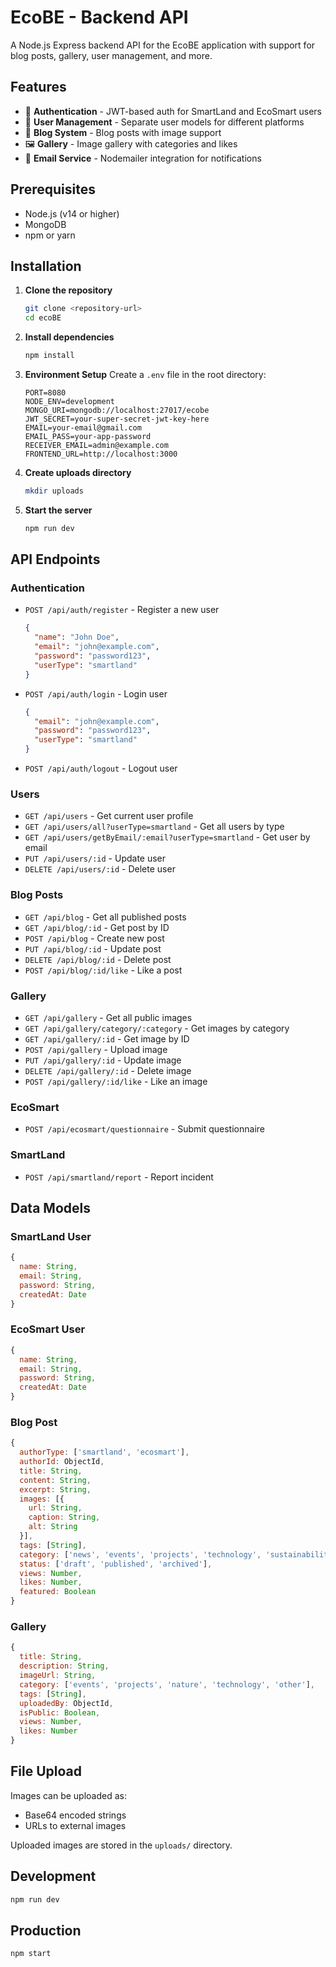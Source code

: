 # EcoBE - Backend API

A Node.js Express backend API for the EcoBE application with support for blog posts, gallery, user management, and more.

## Features

- 🔐 **Authentication** - JWT-based auth for SmartLand and EcoSmart users
- 👥 **User Management** - Separate user models for different platforms
- 📝 **Blog System** - Blog posts with image support
- 🖼️ **Gallery** - Image gallery with categories and likes
- 📧 **Email Service** - Nodemailer integration for notifications

## Prerequisites

- Node.js (v14 or higher)
- MongoDB
- npm or yarn

## Installation

1. **Clone the repository**
   ```bash
   git clone <repository-url>
   cd ecoBE
   ```

2. **Install dependencies**
   ```bash
   npm install
   ```

3. **Environment Setup**
   Create a `.env` file in the root directory:
   ```env
   PORT=8080
   NODE_ENV=development
   MONGO_URI=mongodb://localhost:27017/ecobe
   JWT_SECRET=your-super-secret-jwt-key-here
   EMAIL=your-email@gmail.com
   EMAIL_PASS=your-app-password
   RECEIVER_EMAIL=admin@example.com
   FRONTEND_URL=http://localhost:3000
   ```

4. **Create uploads directory**
   ```bash
   mkdir uploads
   ```

5. **Start the server**
   ```bash
   npm run dev
   ```

## API Endpoints

### Authentication
- `POST /api/auth/register` - Register a new user
  ```json
  {
    "name": "John Doe",
    "email": "john@example.com",
    "password": "password123",
    "userType": "smartland"
  }
  ```
- `POST /api/auth/login` - Login user
  ```json
  {
    "email": "john@example.com",
    "password": "password123",
    "userType": "smartland"
  }
  ```
- `POST /api/auth/logout` - Logout user

### Users
- `GET /api/users` - Get current user profile
- `GET /api/users/all?userType=smartland` - Get all users by type
- `GET /api/users/getByEmail/:email?userType=smartland` - Get user by email
- `PUT /api/users/:id` - Update user
- `DELETE /api/users/:id` - Delete user

### Blog Posts
- `GET /api/blog` - Get all published posts
- `GET /api/blog/:id` - Get post by ID
- `POST /api/blog` - Create new post
- `PUT /api/blog/:id` - Update post
- `DELETE /api/blog/:id` - Delete post
- `POST /api/blog/:id/like` - Like a post

### Gallery
- `GET /api/gallery` - Get all public images
- `GET /api/gallery/category/:category` - Get images by category
- `GET /api/gallery/:id` - Get image by ID
- `POST /api/gallery` - Upload image
- `PUT /api/gallery/:id` - Update image
- `DELETE /api/gallery/:id` - Delete image
- `POST /api/gallery/:id/like` - Like an image

### EcoSmart
- `POST /api/ecosmart/questionnaire` - Submit questionnaire

### SmartLand
- `POST /api/smartland/report` - Report incident

## Data Models

### SmartLand User
```javascript
{
  name: String,
  email: String,
  password: String,
  createdAt: Date
}
```

### EcoSmart User
```javascript
{
  name: String,
  email: String,
  password: String,
  createdAt: Date
}
```

### Blog Post
```javascript
{
  authorType: ['smartland', 'ecosmart'],
  authorId: ObjectId,
  title: String,
  content: String,
  excerpt: String,
  images: [{
    url: String,
    caption: String,
    alt: String
  }],
  tags: [String],
  category: ['news', 'events', 'projects', 'technology', 'sustainability', 'other'],
  status: ['draft', 'published', 'archived'],
  views: Number,
  likes: Number,
  featured: Boolean
}
```

### Gallery
```javascript
{
  title: String,
  description: String,
  imageUrl: String,
  category: ['events', 'projects', 'nature', 'technology', 'other'],
  tags: [String],
  uploadedBy: ObjectId,
  isPublic: Boolean,
  views: Number,
  likes: Number
}
```

## File Upload

Images can be uploaded as:
- Base64 encoded strings
- URLs to external images

Uploaded images are stored in the `uploads/` directory.

## Development

```bash
npm run dev
```

## Production

```bash
npm start
``` 